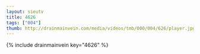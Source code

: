 ```yaml
--- 
layout: sieutv
title: 4626
tags: ["004"]
thumb: http://drainmainvein.com/media/videos/tmb/000/004/626/player.jpg
---
```

{% include drainmainvein key="4626" %} 
